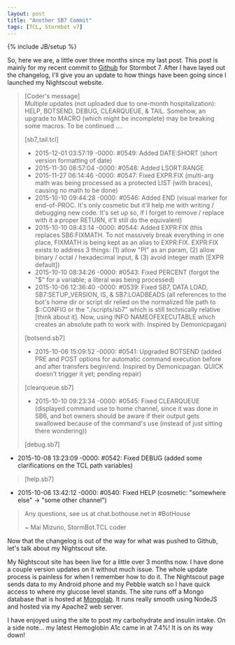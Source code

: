 ```yaml
---
layout: post
title: "Another SB7 Commit"
tags: [TCL, Stormbot v7]
---
```

{% include JB/setup %}

So, here we are, a little over three months since my last post. This post is mainly for my recent commit to [Github](http://github.com) for Stormbot 7. After I have layed out the changelog, I'll give you an update to how things have been going since I launched my Nightscout website.

<!-- more -->

> [Coder's message]<br />
> Multiple updates (not uploaded due to one-month hospitalization): HELP, BOTSEND, DEBUG, CLEARQUEUE, & TAIL. Somehow, an upgrade to MACRO (which might be incomplete) may be breaking some macros. To be continued ....<br />
>
> [sb7_tail.tcl]<br />
> * 2015-12-01 03:57:19 -0000: #0549: Added DATE:SHORT (short version formatting of date)<br />
> * 2015-11-30 08:57:04 -0000: #0548: Added LSORT:RANGE<br />
> * 2015-11-27 06:14:46 -0000: #0547: Fixed EXPR:FIX (multi-arg math was being processed as a protected LIST (with braces), causing no math to be done)<br />
> * 2015-10-10 09:44:28 -0000: #0546: Added END (visual marker for end-of-PROC. It's only cosmetic but it'll help me with writing / debugging new code. It's set up so, if I forget to remove / replace with it a proper RETURN, it'll still do the equivalent)<br />
> * 2015-10-10 08:43:14 -0000: #0544: Added EXPR:FIX (this replaces SB6:FIXMATH. To not massively break everything in one place, FIXMATH is being kept as an alias to EXPR:FIX. EXPR:FIX exists to address 3 things: (1) allow "PI" as an param, (2) allow binary / octal / hexadecimal input, & (3) avoid integer math [EXPR default])<br />
> * 2015-10-10 08:34:26 -0000: #0543: Fixed PERCENT (forgot the "$" for a variable; a literal was being processed)<br />
> * 2015-10-06 12:36:40 -0000: #0539: Fixed SB7, DATA LOAD, SB7:SETUP_VERSION, IS, & SB7:LOADBEADS (all references to the bot's home dir or script dir relied on the normalized file path to $::CONFIG or the "./scripts/sb7" which is still technically relative [think about it]. Now, using INFO NAMEOFEXECUTABLE which creates an absolute path to work with. Inspired by Demonicpagan)<br />
>
> [botsend.sb7]<br />
> * 2015-10-06 15:09:52 -0000: #0541: Upgraded BOTSEND (added PRE and POST options for automatic command execution before and after transfers begin/end. Inspired by Demonicpagan. QUICK doesn't trigger it yet; pending repair)<br />
>
> [clearqueue.sb7]<br />
> * 2015-10-10 09:23:34 -0000: #0545: Fixed CLEARQUEUE (displayed command use to home channel, since it was done in SB6, and bot owners should be aware if their output gets swallowed because of the command's use (instead of just sitting there wondering))<br />
>
> [debug.sb7]<br />
 * 2015-10-08 13:23:09 -0000: #0542: Fixed DEBUG (added some clarifications on the TCL path variables)<br />
>
> [help.sb7]<br />
 * 2015-10-06 13:42:12 -0000: #0540: Fixed HELP (cosmetic: "somewhere else" -> "some other channel")
>
> Any questions, see us at chat.bothouse.net in #BotHouse<br />
>
> ~ Mai Mizuno, StormBot.TCL coder

Now that the changelog is out of the way for what was pushed to Github, let's talk about my Nightscout site.

My Nightscout site has been live for a little over 3 months now. I have done a couple version updates on it without much issue. The whole update process is painless for when I remember how to do it. The Nightscout page sends data to my Android phone and my Pebble watch so I have quick access to where my glucose level stands. The site runs off a Mongo database that is hosted at [Mongolab](https://mongolab.com). It runs really smooth using NodeJS and hosted via my Apache2 web server.

I have enjoyed using the site to post my carbohydrate and insulin intake. On a side note... my latest Hemoglobin A1c came in at 7.4%! It is on its way down!